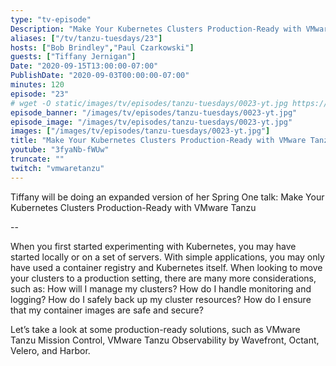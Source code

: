 ```yaml
---
type: "tv-episode"
Description: "Make Your Kubernetes Clusters Production-Ready with VMware Tanzu"
aliases: ["/tv/tanzu-tuesdays/23"]
hosts: ["Bob Brindley","Paul Czarkowski"]
guests: ["Tiffany Jernigan"]
Date: "2020-09-15T13:00:00-07:00"
PublishDate: "2020-09-03T00:00:00-07:00"
minutes: 120
episode: "23"
# wget -O static/images/tv/episodes/tanzu-tuesdays/0023-yt.jpg https://img.youtube.com/vi/3fyaNb-fWUw/mqdefault.jpg
episode_banner: "/images/tv/episodes/tanzu-tuesdays/0023-yt.jpg"
episode_image: "/images/tv/episodes/tanzu-tuesdays/0023-yt.jpg"
images: ["/images/tv/episodes/tanzu-tuesdays/0023-yt.jpg"]
title: "Make Your Kubernetes Clusters Production-Ready with VMware Tanzu with Tiffany Jernigan"
youtube: "3fyaNb-fWUw"
truncate: ""
twitch: "vmwaretanzu"
---
```


Tiffany will be doing an expanded version of her Spring One talk: Make Your Kubernetes Clusters Production-Ready with VMware Tanzu

--

When you first started experimenting with Kubernetes, you may have started locally or on a set of servers. With simple applications, you may only have used a container registry and Kubernetes itself. When looking to move your clusters to a production setting, there are many more considerations, such as: How will I manage my clusters? How do I handle monitoring and logging? How do I safely back up my cluster resources? How do I ensure that my container images are safe and secure?

Let’s take a look at some production-ready solutions, such as VMware Tanzu Mission Control, VMware Tanzu Observability by Wavefront, Octant, Velero, and Harbor.
